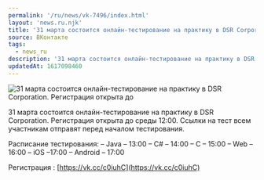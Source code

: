 ```yaml
---
permalink: '/ru/news/vk-7496/index.html'
layout: 'news.ru.njk'
title: '31 марта состоится онлайн-тестирование на практику в DSR Corporation.'
source: ВКонтакте
tags:
  - news_ru
description: '31 марта состоится онлайн-тестирование на практику в DSR Corporation.'
updatedAt: 1617098460
---
```

![31 марта состоится онлайн-тестирование на практику в DSR Corporation. Регистрация открыта до](https://sun9-41.userapi.com/sun9-43/impg/mfuImSDRXiznPOhQxNDs4M9vBD7fBKy7xqjWZw/j4zjvjgGSZU.jpg?size=1280x771&quality=96&sign=a240b4a19d00033ab71c87cf021b5306&c_uniq_tag=dY0C93p_ok_RrB7IRQBxSw8sW3C0b8Nn8nOTLPEC88g&type=album)

31 марта состоится онлайн-тестирование на практику в DSR Corporation. Регистрация открыта до среды 12:00. Ссылки на тест всем участникам отправят перед началом тестирования.

Расписание тестирования:
– Java – 13:00
– C# – 14:00
– C – 15:00
– Web – 16:00
– iOS –17:00
– Android – 17:00

Регистрация : [https://vk.cc/c0iuhC](https://vk.cc/c0iuhC)

